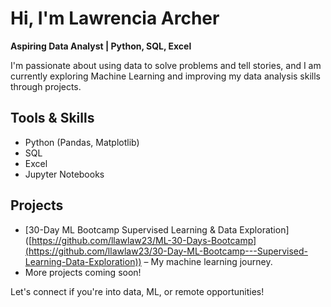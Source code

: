 # Hi, I'm Lawrencia Archer

**Aspiring Data Analyst | Python, SQL, Excel**

I'm passionate about using data to solve problems and tell stories, and I am currently exploring Machine Learning and improving my data analysis skills through projects.

## Tools & Skills
- Python (Pandas, Matplotlib)
- SQL
- Excel
- Jupyter Notebooks

## Projects
- [30-Day ML Bootcamp Supervised Learning & Data Exploration] ([https://github.com/llawlaw23/ML-30-Days-Bootcamp](https://github.com/llawlaw23/30-Day-ML-Bootcamp---Supervised-Learning-Data-Exploration)) – My machine learning journey.
- More projects coming soon!

Let's connect if you're into data, ML, or remote opportunities!
